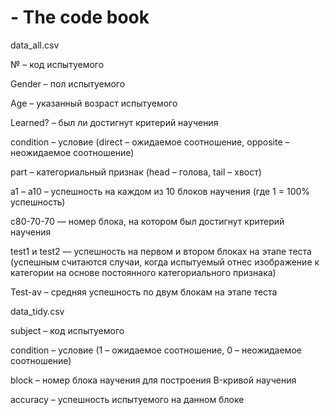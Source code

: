 # - The code book
data_all.csv

№ – код испытуемого

Gender – пол испытуемого

Age – указанный возраст испытуемого

Learned? – был ли достигнут критерий научения

condition – условие (direct – ожидаемое соотношение, opposite – неожидаемое соотношение)

part – категориальный признак (head – голова, tail – хвост)

a1 – a10 – успешность на каждом из 10 блоков научения (где 1 = 100% успешность)

c80-70-70 — номер блока, на котором был достигнут критерий научения

test1 и test2 —  успешность на первом и втором блоках на этапе теста (успешным считаются случаи, когда испытуемый отнес изображение к категории на основе постоянного категориального признака)

Test-av – средняя успешность по двум блокам на этапе теста

data_tidy.csv

subject – код испытуемого

condition – условие (1 – ожидаемое соотношение, 0 – неожидаемое соотношение)

block – номер блока научения для построения B-кривой научения

accuracy – успешность испытуемого на данном блоке
